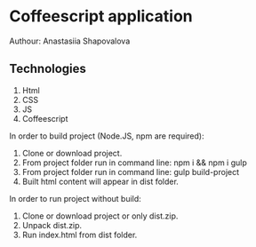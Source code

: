 # Coffeescript application
Authour: Anastasiia Shapovalova

## Technologies
1. Html
1. CSS
1. JS
1. Coffeescript

In order to build project (Node.JS, npm are required):
1. Clone or download project.
2. From project folder run in command line:
    npm i && npm i gulp
3. From project folder run in command line:
    gulp build-project
4. Built html content will appear in dist folder.

In order to run project without build:
1. Clone or download project or only dist.zip.
2. Unpack dist.zip.
3. Run index.html from dist folder.


